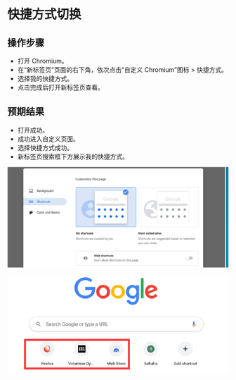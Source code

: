 # 快捷方式切换

## 操作步骤

- 打开 Chromium。
- 在“新标签页”页面的右下角，依次点击“自定义 Chromium”图标 > 快捷方式。
- 选择我的快捷方式。
- 点击完成后打开新标签页查看。

## 预期结果

- 打开成功。
- 成功进入自定义页面。
- 选择快捷方式成功。
- 新标签页搜索框下方展示我的快捷方式。

![快捷方式切换-1](./img/快捷方式切换-1.png)

![快捷方式切换-2](./img/快捷方式切换-2.png)
